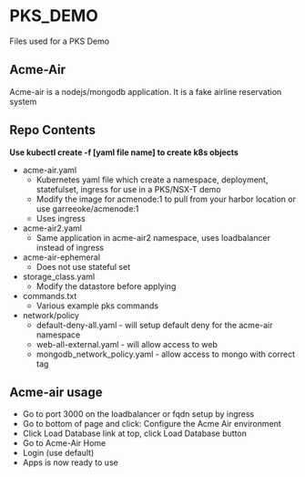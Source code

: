 # PKS_DEMO #

Files used for a PKS Demo

## Acme-Air ##
Acme-air is a nodejs/mongodb application.  It is a fake airline reservation system

## Repo Contents ##

__Use kubectl create -f [yaml file name] to create k8s objects__

* acme-air.yaml
	* Kubernetes yaml file which create a namespace, deployment, statefulset, ingress for use in a PKS/NSX-T demo
	* Modify the image for acmenode:1 to pull from your harbor location or use garreeoke/acmenode:1
	* Uses ingress
* acme-air2.yaml
	* Same application in acme-air2 namespace, uses loadbalancer instead of ingress
* acme-air-ephemeral
	* Does not use stateful set
* storage_class.yaml
	* Modify the datastore before applying
* commands.txt
	* Various example pks commands
* network/policy
	* default-deny-all.yaml - will setup default deny for the acme-air namespace
	* web-all-external.yaml - will allow access to web
	* mongodb_network_policy.yaml - allow access to mongo with correct tag

## Acme-air usage ##
* Go to port 3000 on the loadbalancer or fqdn setup by ingress
* Go to bottom of page and click: Configure the Acme Air environment
* Click Load Database link at top, click Load Database button
* Go to Acme-Air Home
* Login (use default)
* Apps is now ready to use 
